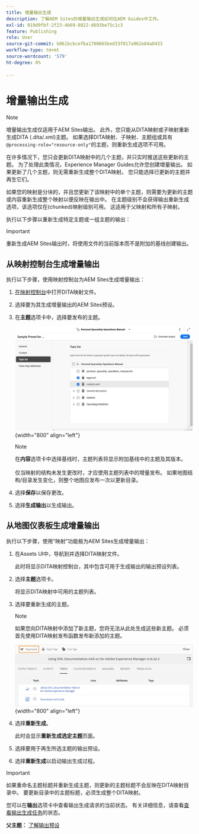 ```yaml
---
title: 增量输出生成
description: 了解AEM Sites的增量输出生成如何在AEM Guides中工作。
exl-id: 019d9fbf-2f23-4669-8022-d693be75c1c3
feature: Publishing
role: User
source-git-commit: b061bcbcefba1700665bed33f017a962e84a0433
workflow-type: tm+mt
source-wordcount: '579'
ht-degree: 0%

---
```



# 增量输出生成

>[!NOTE]
>
> 增量输出生成仅适用于AEM Sites输出。 此外，您只能从DITA映射或子映射重新生成DITA \(.dita/.xml\)主题。 如果选择DITA映射、子映射、主题组或具有`@processing-role="resource-only"`的主题，则重新生成选项不可用。

在许多情况下，您只会更新DITA映射中的几个主题，并只实时推送这些更新的主题。 为了处理此类情况，Experience Manager Guides允许您创建增量输出。 如果更新了几个主题，则无需重新生成整个DITA映射。 您只能选择已更新的主题并再生它们。

如果您的映射是分块的，并且您更新了该映射中的单个主题，则需要为更新的主题或内容重新生成整个映射以便反映在输出中。 在主题级别不会获得输出重新生成选项，该选项仅在\(chunked\)映射级别可用。 这适用于父映射和所有子映射。

执行以下步骤以重新生成特定主题或一组主题的输出：

>[!IMPORTANT]
>
> 重新生成AEM Sites输出时，将使用文件的当前版本而不是附加的基线创建输出。

## 从映射控制台生成增量输出

执行以下步骤，使用映射控制台为AEM Sites生成增量输出：

1. [在映射控制台](./open-files-map-console.md)中打开DITA映射文件。
1. 选择要为其生成增量输出的AEM Sites预设。
1. 在&#x200B;**主题**&#x200B;选项卡中，选择要发布的主题。

   ![aem sites主题列表](images/aem-presets-topic-list.png) {width="800" align="left"}

   >[!NOTE]
   >
   > 在&#x200B;**内容**&#x200B;选项卡中选择基线时，主题列表将显示附加基线中的主题及其版本。<br><br>
   > 仅当映射的结构未发生更改时，才应使用主题列表中的增量发布。 如果地图结构/目录发生变化，则整个地图应发布一次以更新目录。
1. 选择&#x200B;**保存**&#x200B;以保存更改。
1. 选择&#x200B;**生成输出**&#x200B;以生成输出。


## 从地图仪表板生成增量输出

执行以下步骤，使用“映射”功能板为AEM Sites生成增量输出：

1. 在Assets UI中，导航到并选择DITA映射文件。

   此时将显示DITA映射控制台，其中包含可用于生成输出的输出预设列表。

1. 选择&#x200B;**主题**&#x200B;选项卡。

   将显示DITA映射中可用的主题列表。

1. 选择要重新生成的主题。

   >[!NOTE]
   >
   > 如果您向DITA映射中添加了新主题，您将无法从此处生成这些新主题。 必须首先使用DITA映射发布函数发布新添加的主题。

   ![](images/regenerate-topics.png){width="800" align="left"}

1. 选择&#x200B;**重新生成**。

   此时会显示&#x200B;**重新生成选定主题**&#x200B;页面。

1. 选择要用于再生所选主题的输出预设。

1. 选择&#x200B;**重新生成**&#x200B;以启动输出生成过程。


>[!IMPORTANT]
>
> 如果重命名主题标题并重新生成主题，则更新的主题标题不会反映在DITA映射目录中。 要更新目录中的主题标题，必须生成整个DITA映射。

您可以在&#x200B;**输出**&#x200B;选项卡中查看输出生成请求的当前状态。 有关详细信息，请查看[查看输出生成任务](#view-the-status-of-the-output-generation-task)的状态。



**父主题：** [了解输出预设](generate-output-understand-presets.md)
